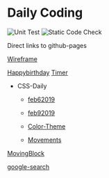 # Daily Coding

![Unit Test](https://github.com/AbhishekGowda28/daily-coding/workflows/Unit%20Test/badge.svg)
![Static Code Check](https://github.com/AbhishekGowda28/daily-coding/workflows/Static%20Code%20Check/badge.svg)


Direct links to github-pages

[Wireframe](https://abhishekgowda28.github.io/daily-coding/youtube-tutorials/Pontus/wireframe-renderer/)

[Happybirthday](https://abhishekgowda28.github.io/daily-coding/ClubProjects/HappyBirthday/)
[Timer](https://abhishekgowda28.github.io/daily-coding/ClubProjects/timer/)
- CSS-Daily

  - [feb62019](https://abhishekgowda28.github.io/daily-coding/css-daily/feb62019/)

  - [feb92019](https://abhishekgowda28.github.io/daily-coding/css-daily/feb92019/)

  - [Color-Theme](https://abhishekgowda28.github.io/daily-coding/css-daily/color-theme/)

  - [Movements](https://abhishekgowda28.github.io/daily-coding/css-daily/movements/)

[MovingBlock](https://abhishekgowda28.github.io/daily-coding/MovingBlock/)

[google-search](https://abhishekgowda28.github.io/daily-coding/TheOdenProject/google-search/)
